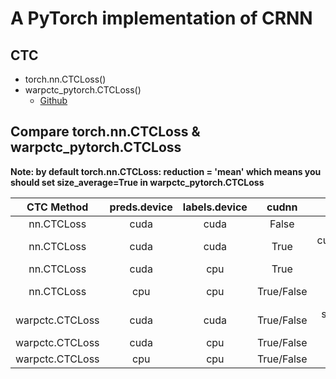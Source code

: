 # A PyTorch implementation of CRNN

##  CTC

 - torch.nn.CTCLoss()
 - warpctc_pytorch.CTCLoss()
   - [Github](https://github.com/SeanNaren/warp-ctc)

## Compare torch.nn.CTCLoss & warpctc_pytorch.CTCLoss


**Note: by default torch.nn.CTCLoss: reduction = 'mean' which means you should set size_average=True in warpctc_pytorch.CTCLoss**




|CTC Method|preds.device|labels.device|cudnn|result|
|:-:|:-:|:-:|:-:|:-:|
|nn.CTCLoss|cuda|cuda|False|normal|
|nn.CTCLoss|cuda|cuda|True|cudnn_ctc_loss error|
|nn.CTCLoss|cuda|cpu|True|NaN|
|nn.CTCLoss|cpu|cpu|True/False|normal but slowly|
|warpctc.CTCLoss|cuda|cuda|True/False|segmentation fault|
|warpctc.CTCLoss|cuda|cpu|True/False|normal|
|warpctc.CTCLoss|cpu|cpu|True/False|normal|

